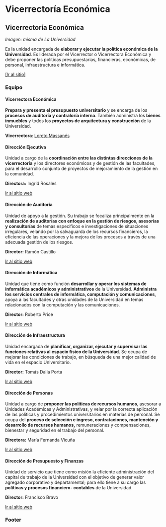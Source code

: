 # Vicerrectoría Económica

## Vicerrectoría Económica

_Imagen: misma de La Universidad_

Es la unidad encargada de **elaborar y ejecutar la política económica de la Universidad**. Es liderada por el Vicerrector o Vicerrectora Económica y debe proponer las políticas presupuestarias, financieras, económicas, de personal, infraestructura e informática. 

[\[Ir al sitio\]](http://vicerrectoriaeconomica.uc.cl/)

### Equipo

#### Vicerrectora Económica

**Prepara y presenta el presupuesto universitario** y se encarga de los **procesos de auditoría y contraloría interna**. También administra los **bienes inmuebles** y todos los **proyectos de arquitectura y construcción** de la Universidad.

**Vicerrectora**: [Loreto Massanés](vicerrectora-economica.md)

#### Dirección Ejecutiva

Unidad a cargo de la **coordinación entre las distintas direcciones de la vicerrectoría** y los directores económicos y de gestión de las facultades, para el desarrollo conjunto de proyectos de mejoramiento de la gestión en la comunidad.

**Directora:** Ingrid Rosales

[Ir al sitio web](http://vicerrectoriaeconomica.uc.cl/direccion-ejecutiva)

#### Dirección de Auditoría

Unidad de apoyo a la gestión. Su trabajo se focaliza principalmente en la **realización de auditorías con enfoque en la gestión de riesgos, asesorías y consultorías** de temas específicos e investigaciones de situaciones irregulares, velando por la salvaguarda de los recursos financieros, la eficiencia de las operaciones y la mejora de los procesos a través de una adecuada gestión de los riesgos.

**Director:** Ramón Castillo

[Ir al sitio web](http://vicerrectoriaeconomica.uc.cl/direccion-de-auditoria)

#### Dirección de Informática

Unidad que tiene como función **desarrollar y operar los sistemas de informática académicos y administrativos** de la Universidad. **Administra los servicios centrales de informática, computación y comunicaciones**, apoya a las facultades y otras unidades de la Universidad en temas relacionados con la computación y las comunicaciones.

**Director:** Roberto Price

[Ir al sitio web](http://informatica.uc.cl)

#### Dirección de Infraestructura

Unidad encargada de **planificar, organizar, ejecutar y supervisar las funciones relativas al espacio físico de la Universidad**. Se ocupa de mejorar las condiciones de trabajo, en búsqueda de una mejor calidad de vida en el espacio Universitario.

**Director:** Tomás Dalla Porta

[Ir al sitio web](http://www7.uc.cl/www_orga/infraest/)

#### Dirección de Personas

Unidad a cargo de **proponer las políticas de recursos humanos**, asesorar a Unidades Académicas y Administrativas, y velar por la correcta aplicación de las políticas y procedimientos universitarios en materias de personal. Se ocupa del **proceso de selección e ingreso, contrataciones, mantención y desarrollo de recursos humanos,** remuneraciones y compensaciones, bienestar y seguridad en el trabajo del personal.

**Directora:** María Fernanda Vicuña

[Ir al sitio web](http://personal.uc.cl/)

#### Dirección de Presupuesto y Finanzas

Unidad de servicio que tiene como misión la eficiente administración del capital de trabajo de la Universidad con el objetivo de generar valor agregado corporativo y departamental; para ello tiene a su cargo las **políticas y procesos financiero- contables** de la Universidad.

**Director:** Francisco Bravo

[Ir al sitio web](http://finanzas.uc.cl/)



### Footer

